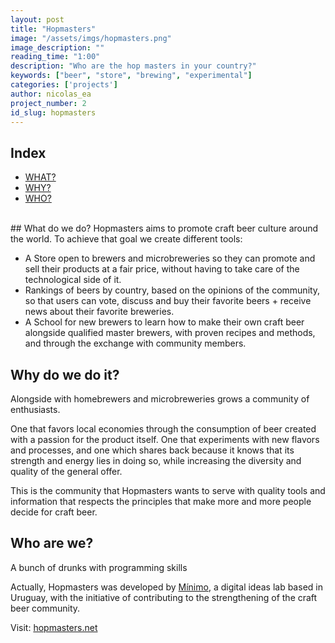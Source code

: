 ```yaml
---
layout: post
title: "Hopmasters"
image: "/assets/imgs/hopmasters.png"
image_description: ""
reading_time: "1:00"
description: "Who are the hop masters in your country?"
keywords: ["beer", "store", "brewing", "experimental"]
categories: ['projects']
author: nicolas_ea
project_number: 2
id_slug: hopmasters
---
```


## Index

* <a href="#what-do-we-do">WHAT?</a>
* <a href="#why-do-we-do-it">WHY?</a>
* <a href="#who-are-we">WHO?</a>

<br>
## What do we do?
Hopmasters aims to promote craft beer culture around the world.
To achieve that goal we create different tools:

* A <i class="fas fa-shopping-cart mr-1"></i>Store open to brewers and microbreweries so they can promote and sell their products at a fair price, without having to take care of the technological side of it.
* <i class="fas fa-medal mr-1"></i>Rankings of beers by country, based on the opinions of the community, so that users can vote, discuss and buy their favorite beers + receive news about their favorite breweries.
* A <i class="fas fa-graduation-cap mr-1"></i>School for new brewers to learn how to make their own craft beer alongside qualified master brewers, with proven recipes and methods, and through the exchange with community members.

## Why do we do it?
Alongside with homebrewers and microbreweries grows a community of enthusiasts.

One that favors local economies through the consumption of beer created with a passion for the product itself. One that experiments with new flavors and processes, and one which shares back because it knows that its strength and energy lies in doing so, while increasing the diversity and quality of the general offer.

This is the community that Hopmasters wants to serve with quality tools and information that respects the principles that make more and more people decide for craft beer.

## Who are we?
A bunch of drunks with programming skills <i class="fas fa-grin-beam-sweat"></i>

Actually, Hopmasters was developed by <a href="https://minimo.io"><i class="fas fa-circle mr-1" style="color:black;"></i>Mínimo</a>, a digital ideas lab based in Uruguay, with the initiative of contributing to the strengthening of the craft beer community.

Visit: [hopmasters.net](https://hopmasters.net/)
